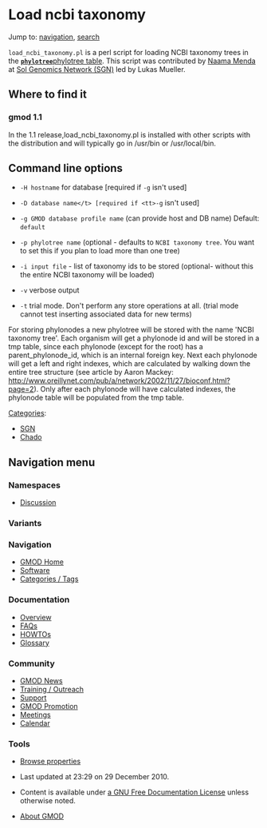 



<span id="top"></span>




# <span dir="auto">Load ncbi taxonomy</span>






Jump to: [navigation](#mw-navigation), [search](#p-search)


`load_ncbi_taxonomy.pl` is a perl script for loading NCBI taxonomy trees
in the
[**`phylotree`**](Chado_Phylogeny_Module#Table:_phylotree "Chado Phylogeny Module")[phylotree
table](Chado_Phylogeny_Module#Table:_phylotree "Chado Phylogeny Module").
This script was contributed by [Naama
Menda](User%3ANaamaMenda "User%3ANaamaMenda") at
<a href="http://www.sgn.cornell.edu/" class="external text"
rel="nofollow">Sol Genomics Network (SGN)</a> led by Lukas Mueller.

## <span id="Where_to_find_it" class="mw-headline">Where to find it</span>

### <span id="gmod_1.1" class="mw-headline">gmod 1.1</span>

In the 1.1 release,load_ncbi_taxonomy.pl is installed with other scripts
with the distribution and will typically go in /usr/bin or
/usr/local/bin.

## <span id="Command_line_options" class="mw-headline">Command line options</span>

- `-H hostname` for database \[required if `-g` isn't used\]

<!-- -->

- `-D database name</t> [required if <tt>-g` isn't used\]

<!-- -->

- `-g GMOD database profile name` (can provide host and DB name)
  Default: `default`

<!-- -->

- `-p phylotree name` (optional - defaults to `NCBI taxonomy tree`. You
  want to set this if you plan to load more than one tree)

<!-- -->

- `-i input file` - list of taxonomy ids to be stored (optional- without
  this the entire NCBI taxonomy will be loaded)

<!-- -->

- `-v` verbose output

<!-- -->

- `-t` trial mode. Don't perform any store operations at all. (trial
  mode cannot test inserting associated data for new terms)

For storing phylonodes a new phylotree will be stored with the name
'NCBI taxonomy tree'. Each organism will get a phylonode id and will be
stored in a tmp table, since each phylonode (except for the root) has a
parent_phylonode_id, which is an internal foreign key. Next each
phylonode will get a left and right indexes, which are calculated by
walking down the entire tree structure (see article by Aaron Mackey: <a
href="http://www.oreillynet.com/pub/a/network/2002/11/27/bioconf.html?page=2"
class="external free"
rel="nofollow">http://www.oreillynet.com/pub/a/network/2002/11/27/bioconf.html?page=2</a>).
Only after each phylonode will have calculated indexes, the phylonode
table will be populated from the tmp table.




[Categories](Special%3ACategories "Special%3ACategories"):

- [SGN](Category%3ASGN "Category%3ASGN")
- [Chado](Category%3AChado "Category%3AChado")






## Navigation menu



### Namespaces


- <span id="ca-talk"><a
  href="http://gmod.org/mediawiki/index.php?title=Talk:Load_ncbi_taxonomy&amp;action=edit&amp;redlink=1"
  accesskey="t"
  title="Discussion about the content page [t]">Discussion</a></span>


### 

### Variants[](#)








<a href="Main_Page"
style="background-image: url(../images/GMOD-cogs.png);"
title="Visit the main page"></a>


### Navigation



- <span id="n-GMOD-Home">[GMOD Home](Main_Page)</span>
- <span id="n-Software">[Software](GMOD_Components)</span>
- <span id="n-Categories-.2F-Tags">[Categories /
  Tags](Categories)</span>




### Documentation



- <span id="n-Overview">[Overview](Overview)</span>
- <span id="n-FAQs">[FAQs](Category%3AFAQ)</span>
- <span id="n-HOWTOs">[HOWTOs](Category%3AHOWTO)</span>
- <span id="n-Glossary">[Glossary](Glossary)</span>




### Community



- <span id="n-GMOD-News">[GMOD News](GMOD_News)</span>
- <span id="n-Training-.2F-Outreach">[Training /
  Outreach](Training_and_Outreach)</span>
- <span id="n-Support">[Support](Support)</span>
- <span id="n-GMOD-Promotion">[GMOD Promotion](GMOD_Promotion)</span>
- <span id="n-Meetings">[Meetings](Meetings)</span>
- <span id="n-Calendar">[Calendar](Calendar)</span>




### Tools

- <span id="t-smwbrowselink"><a href="Special%3ABrowse/Load_ncbi_taxonomy" rel="smw-browse">Browse
  properties</a></span>



- <span id="footer-info-lastmod">Last updated at 23:29 on 29 December
  2010.</span>
<!-- - <span id="footer-info-viewcount">11,778 page views.</span> -->
- <span id="footer-info-copyright">Content is available under
  <a href="http://www.gnu.org/licenses/fdl-1.3.html" class="external"
  rel="nofollow">a GNU Free Documentation License</a> unless otherwise
  noted.</span>

<!-- -->

- <span id="footer-places-about">[About
  GMOD](GMOD%3AAbout "GMOD%3AAbout")</span>

<!-- -->




